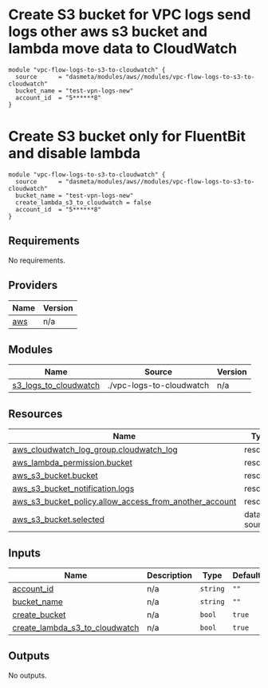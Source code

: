 # Create S3 bucket for VPC logs send logs other aws s3 bucket and lambda move data to CloudWatch

```
module "vpc-flow-logs-to-s3-to-cloudwatch" {
  source      = "dasmeta/modules/aws//modules/vpc-flow-logs-to-s3-to-cloudwatch"
  bucket_name = "test-vpn-logs-new"
  account_id  = "5******8"
}
```

# Create S3 bucket only for FluentBit and disable lambda 

```
module "vpc-flow-logs-to-s3-to-cloudwatch" {
  source      = "dasmeta/modules/aws//modules/vpc-flow-logs-to-s3-to-cloudwatch"
  bucket_name = "test-vpn-logs-new"
  create_lambda_s3_to_cloudwatch = false
  account_id  = "5******8"
}
```
<!-- BEGIN_TF_DOCS -->
## Requirements

No requirements.

## Providers

| Name | Version |
|------|---------|
| <a name="provider_aws"></a> [aws](#provider\_aws) | n/a |

## Modules

| Name | Source | Version |
|------|--------|---------|
| <a name="module_s3_logs_to_cloudwatch"></a> [s3\_logs\_to\_cloudwatch](#module\_s3\_logs\_to\_cloudwatch) | ./vpc-logs-to-cloudwatch | n/a |

## Resources

| Name | Type |
|------|------|
| [aws_cloudwatch_log_group.cloudwatch_log](https://registry.terraform.io/providers/hashicorp/aws/latest/docs/resources/cloudwatch_log_group) | resource |
| [aws_lambda_permission.bucket](https://registry.terraform.io/providers/hashicorp/aws/latest/docs/resources/lambda_permission) | resource |
| [aws_s3_bucket.bucket](https://registry.terraform.io/providers/hashicorp/aws/latest/docs/resources/s3_bucket) | resource |
| [aws_s3_bucket_notification.logs](https://registry.terraform.io/providers/hashicorp/aws/latest/docs/resources/s3_bucket_notification) | resource |
| [aws_s3_bucket_policy.allow_access_from_another_account](https://registry.terraform.io/providers/hashicorp/aws/latest/docs/resources/s3_bucket_policy) | resource |
| [aws_s3_bucket.selected](https://registry.terraform.io/providers/hashicorp/aws/latest/docs/data-sources/s3_bucket) | data source |

## Inputs

| Name | Description | Type | Default | Required |
|------|-------------|------|---------|:--------:|
| <a name="input_account_id"></a> [account\_id](#input\_account\_id) | n/a | `string` | `""` | no |
| <a name="input_bucket_name"></a> [bucket\_name](#input\_bucket\_name) | n/a | `string` | `""` | no |
| <a name="input_create_bucket"></a> [create\_bucket](#input\_create\_bucket) | n/a | `bool` | `true` | no |
| <a name="input_create_lambda_s3_to_cloudwatch"></a> [create\_lambda\_s3\_to\_cloudwatch](#input\_create\_lambda\_s3\_to\_cloudwatch) | n/a | `bool` | `true` | no |

## Outputs

No outputs.
<!-- END_TF_DOCS -->